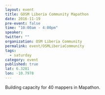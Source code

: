 ```yaml
---
layout: event
title: GOSM Liberia Community Mapathon 
date: 2016-11-19
pre-event: false
time: "10:00am - 4:00pm"
speaker: 
twitter: ""
organization: OSM Liberia Community
permalink: event/OSMLiberiaCommunity
tags: 
  - saturday
category: event
published: true
lat: 6.3281
lon: -10.7978
---
```


Building capacity for 40 mappers in Mapathon.
